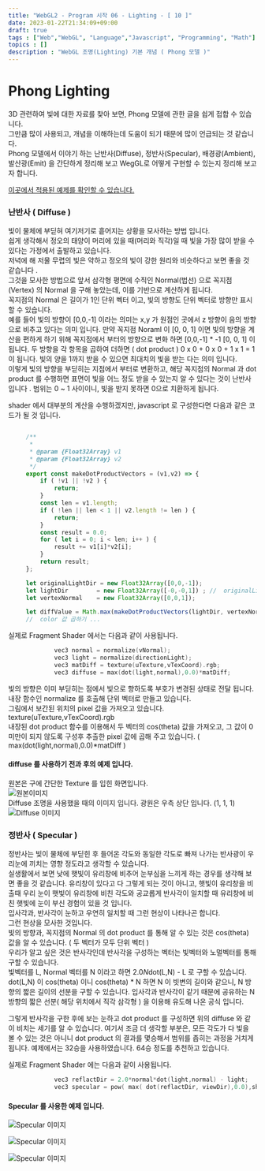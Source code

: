 ```yaml
---
title: "WebGL2 - Program 시작 06 - Lighting - [ 10 ]"
date: 2023-01-22T21:34:09+09:00
draft: true
tags : ["Web","WebGL", "Language","Javascript", "Programming", "Math"]
topics : []
description : "WebGL 조명(Lighting) 기본 개념 ( Phong 모델 )"
---
```


# Phong Lighting 
   
   3D 관련하여 빛에 대한 자료를 찾아 보면, Phong 모델에 관한 글을 쉽게 접합 수 있습니다.    
   그만큼 많이 사용되고, 개념을 이해하는데 도움이 되기 때문에 많이 언급되는 것 같습니다.      
   Phong 모델에서 이야기 하는 난반사(Diffuse), 정반사(Specular), 배경광(Ambient), 발산광(Emit) 을 
   간단하게 정리해 보고 WegGL로 어떻게 구현할 수 있는지 정리해 보고자 합니다.    

   [이곳에서 적용된 예제를 확인할 수 있습니다.](/html/WebGL2/WebGL_PART_010_01.html)

   ### 난반사 ( Diffuse ) 
   빛이 물체에 부딛혀 여기저기로 흩어지는 상황을 모사하는 방법 입니다.   
   쉽게 생각해서 정오의 태양이 머리에 있을 때(머리와 직각)일 때 빛을 가장 많이 받을 수 있다는 가정에서 출발하고 있습니다.   
   저녁에 해 저물 무렵의 빛은 약하고 정오의 빛이 강한 원리와 비슷하다고 보면 좋을 것 같습니다 .  
   그것을 모사한 방법으로 앞서 삼각형 평면에 수직인 Normal(법선) 으로 꼭지점(Vertex) 의 Normal 을 구해 놓았는데, 이를 기반으로 계산하게 됩니다.  
   꼭지점의 Normal 은 길이가 1인 단위 벡터 이고, 빛의 방향도 단위 벡터로 방향만 표시 할 수 있습니다.   
   예를 들어 빛의 방향이 [0,0,-1] 이라는 의미는 x,y 가 원점인 곳에서 z 방향이 음의 방향으로 비추고 있다는 의미 입니다.   만약 꼭지점 Noraml 이 [0, 0, 1] 이면
   빛의 방향을 계산을 편하게 하기 위해 꼭지점에서 부터의 방향으로 변화 하면 [0,0,-1] * -1 [0, 0, 1] 이 됩니다. 두 방향을 각 항목을 곱하여 더하면 ( dot product ) 
   0 x 0 + 0 x 0 + 1 x 1 = 1 이 됩니다. 빛의 양을 1까지 받을 수 있으면 최대치의 빛을 받는 다는 의미 입니다.   
   이렇게 빛의 방향을 부딛히는 지점에서 부터로 변환하고, 해당 꼭지점의 Normal 과 dot product 를 수행하면 표면이 빛을 어느 정도 받을 수 있는지 알 수 있다는 것이
   난반사 입니다 .   범위는 0 ~ 1 사이이니, 빛을 받지 못하면 0으로 치환하게 됩니다.

   shader 에서 대부분의 계산을 수행하겠지만, javascript 로 구성한다면 다음과 같은 코드가 될 것 입니다. 

   ``` javascript 

        /**
         * 
         * @param {Float32Array} v1 
         * @param {Float32Array} v2 
         */
        export const makeDotProductVectors = (v1,v2) => {
            if ( !v1 || !v2 ) {
                return;
            }
            const len = v1.length;
            if ( !len || len < 1 || v2.length != len ) {
                return;
            }
            const result = 0.0;
            for ( let i = 0; i < len; i++ ) {
                result += v1[i]*v2[i];
            }
            return result;
        };

        let originalLightDir = new Float32Array([0,0,-1]);
        let lightDir        = new Float32Array([-0,-0,1]) ; //  originalLightDir * -1 
        let vertexNormal    = new Float32Array([0,0,1]);

        let diffValue = Math.max(makeDotProductVectors(lightDir, vertexNormal),0);
        //  color 값 곱하기 ...
   ```

   실제로 Fragment Shader 에서는 다음과 같이 사용됩니다. 

   ``` c++
                vec3 normal = normalize(vNormal);
                vec3 light = normalize(directionLight);
                vec3 matDiff = texture(uTexture,vTexCoord).rgb;
                vec3 diffuse = max(dot(light,normal),0.0)*matDiff;
   ```  
   빛의 방향은 이미 부딛히는 점에서 빛으로 향하도록 부호가 변경된 상태로 전달 됩니다.    
   내장 함수인 normalize 를 호출해 단위 벡터로 만들고 있습니다.    
   그림에서 보간된 위치의 pixel 값을 가져오고 있습니다. texture(uTexture,vTexCoord).rgb   
   내장된 dot product 함수를 이용해서 두 벡터의 cos(theta) 값을 가져오고, 그 값이 0 미만이 되지 않도록 구성후 추출한 pixel 값에 곱해 주고 있습니다. 
   ( max(dot(light,normal),0.0)*matDiff )   


   #### diffuse 를 사용하기 전과 후의 예제 입니다. 
   원본은 구에 간단한 Texture 를 입힌 화면입니다.       
   ![원본이미지](/imgs/gl_10_01.png)      
   Diffuse 조명을 사용했을 때의 이미지 입니다.  광원은 우측 상단 입니다. (1, 1, 1)    
   ![Diffuse 이미지](/imgs/gl_10_02.png) 

   ### 정반사 ( Specular ) 
   정반사는 빛이 물체에 부딛힌 후 들어온 각도와 동일한 각도로 빠져 나가는 반사광이 우리눈에 끼치는 영향 정도라고 생각할 수 있습니다.    
   실생활에서 보면 낮에 햇빛이 유리창에 비추어 눈부심을 느끼게 하는 경우를 생각해 보면 좋을 것 같습니다.   유리창이 있다고 다 그렇게 되는 것이 아니고, 
   햇빛이 유리창을 비출때 우리 눈이 햇빛이 유리창에 비친 각도와 공교롭게 반사각이 일치할 때 유리창에 비친 햇빛에 눈이 부신 경험이 있을 것 입니다.    
   입사각과, 반사각이 눈하고 우연히 일치할 때 그런 현상이 나타나곤 합니다.    
   그런 현상을 모사한 것입니다.     
   빛의 방향과, 꼭지점의 Normal 의 dot product 를 통해 알 수 있는 것은 cos(theta) 값을 알 수 있습니다. ( 두 벡터가 모두 단위 벡터 )   
   우리가 알고 싶은 것은 반사각인데 반사각을 구성하는 벡터는 빛벡터와 노멀벡터를 통해 구할 수 있습니다.    
   빛벡터를 L, Normal 벡터를 N 이라고 하면 2.0*N*dot(L,N) - L 로 구할 수 있습니다.     dot(L,N) 이 cos(theta) 이니 cos(theta) * N  하면 N 이 빗변의 길이와 같으니, 
   N 방향의 짧은 길이의 선분을 구할 수 있습니다.   입사각과 반사각이 같기 때문에 공유하는 N방향의 짧은 선분( 해당 위치에서 직각 삼각형 ) 을 이용해 유도해 나온 공식 입니다.   

   그렇게 반사각을 구한 후에 보는 눈하고 dot product 를 구성하면 위의 diffuse 와 같이 비치는 세기를 알 수 있습니다.    여기서 조금 더 생각할 부분은, 
   모든 각도가 다 빛을 볼 수 있는 것은 아니니 dot product 의 결과를 몇승해서 범위를 좁히는 과정을 거치게 됩니다.    예제에서는 32승을 사용하였습니다.  64승 정도를 추천하고 있습니다.    

   실제로 Fragment Shader 에는 다음과 같이 사용됩니다. 
   ``` c++
                vec3 reflactDir = 2.0*normal*dot(light,normal) - light;
                vec3 specular = pow( max( dot(reflactDir, viewDir),0.0),shineCoef ) * dirLightColor * specularColor;
   ```

   #### Specular 를 사용한 예제 입니다. 

   ![Specular 이미지](/imgs/gl_10_03.png) 
    

   ![Specular 이미지](/imgs/gl_10_04.png)

   ![Specular 이미지](/imgs/gl_10_05.png)   







